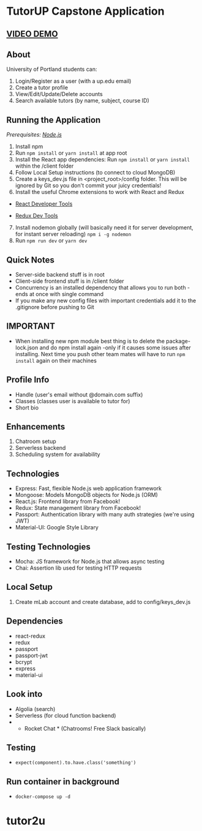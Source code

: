 # TutorUP Capstone Application

## [VIDEO DEMO](https://www.youtube.com/watch?v=VgK04kSGTL4&feature=youtu.be)

## About

University of Portland students can:

1. Login/Register as a user (with a up.edu email)
2. Create a tutor profile
3. View/Edit/Update/Delete accounts
4. Search available tutors (by name, subject, course ID)

## Running the Application

_Prerequisites: [Node.js](https://nodejs.org/en/)_

1. Install npm
2. Run `npm install` or `yarn install` at app root
3. Install the React app dependencies: Run `npm install` or `yarn install` within the /client folder
4. Follow Local Setup instructions (to connect to cloud MongoDB)
5. Create a keys_dev.js file in <project_root>/config folder. This will be ignored by Git so you don't commit your juicy credentials!
6. Install the useful Chrome extensions to work with React and Redux

- [React Developer Tools](https://chrome.google.com/webstore/detail/react-developer-tools/fmkadmapgofadopljbjfkapdkoienihi?hl=en)

- [Redux Dev Tools](https://chrome.google.com/webstore/detail/redux-devtools/lmhkpmbekcpmknklioeibfkpmmfibljd?hl=en)

7. Install nodemon globally (will basically need it for server development, for instant server reloading) `npm i -g nodemon`
8. Run `npm run dev` or `yarn dev`

## Quick Notes

- Server-side backend stuff is in root
- Client-side frontend stuff is in /client folder
- Concurrency is an installed dependency that allows you to run both -ends at once with single command
- If you make any new config files with important credentials add it to the .gitignore before pushing to Git

## IMPORTANT

- When installing new npm module best thing is to delete the package-lock.json and do npm install again -only if it causes some issues after installing. Next time you push other team mates will have to run `npm install` again on their machines

## Profile Info

- Handle (user's email without @domain.com suffix)
- Classes (classes user is available to tutor for)
- Short bio

## Enhancements

1. Chatroom setup
2. Serverless backend
3. Scheduling system for availability

## Technologies

- Express: Fast, flexible Node.js web application framework
- Mongoose: Models MongoDB objects for Node.js (ORM)
- React.js: Frontend library from Facebook!
- Redux: State management library from Facebook!
- Passport: Authentication library with many auth strategies (we're using JWT)
- Material-UI: Google Style Library

## Testing Technologies

- Mocha: JS framework for Node.js that allows async testing
- Chai: Assertion lib used for testing HTTP requests

## Local Setup

1. Create mLab account and create database, add to config/keys_dev.js

## Dependencies

- react-redux
- redux
- passport
- passport-jwt
- bcrypt
- express
- material-ui

## Look into

- Algolia (search)
- Serverless (for cloud function backend)
- - Rocket Chat \* (Chatrooms! Free Slack basically)

## Testing

- `expect(component).to.have.class('something')`

## Run container in background

- `docker-compose up -d`
# tutor2u
